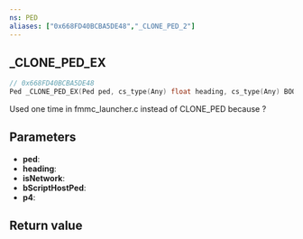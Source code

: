 ```yaml
---
ns: PED
aliases: ["0x668FD40BCBA5DE48","_CLONE_PED_2"]
---
```

## _CLONE_PED_EX

```c
// 0x668FD40BCBA5DE48
Ped _CLONE_PED_EX(Ped ped, cs_type(Any) float heading, cs_type(Any) BOOL isNetwork, cs_type(Any) BOOL bScriptHostPed, Any p4);
```

Used one time in fmmc_launcher.c instead of CLONE_PED because ?

## Parameters
* **ped**: 
* **heading**: 
* **isNetwork**: 
* **bScriptHostPed**: 
* **p4**: 

## Return value
